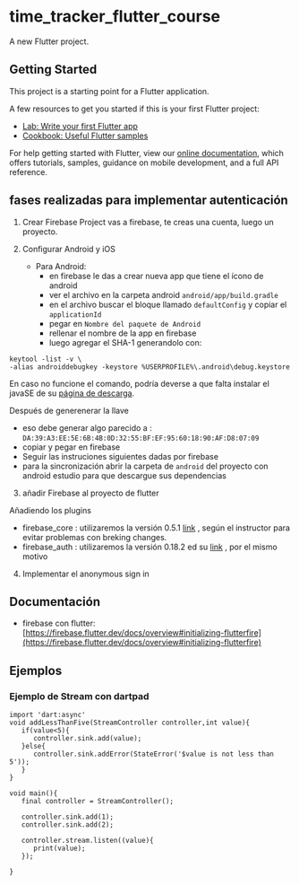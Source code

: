 # time_tracker_flutter_course

A new Flutter project.

## Getting Started

This project is a starting point for a Flutter application.

A few resources to get you started if this is your first Flutter project:

- [Lab: Write your first Flutter app](https://flutter.dev/docs/get-started/codelab)
- [Cookbook: Useful Flutter samples](https://flutter.dev/docs/cookbook)

For help getting started with Flutter, view our
[online documentation](https://flutter.dev/docs), which offers tutorials,
samples, guidance on mobile development, and a full API reference.

## fases realizadas para implementar autenticación

1. Crear Firebase Project
   vas a firebase, te creas una cuenta, luego un proyecto.

2. Configurar Android y iOS

   - Para Android:
     - en firebase le das a crear nueva app que tiene el ícono de android
     - ver el archivo en la carpeta android `android/app/build.gradle`
     - en el archivo buscar el bloque llamado `defaultConfig` y copiar el `applicationId`
     - pegar en `Nombre del paquete de Android`
     - rellenar el nombre de la app en firebase
     - luego agregar el SHA-1 generandolo con:

```
keytool -list -v \
-alias androiddebugkey -keystore %USERPROFILE%\.android\debug.keystore
```

En caso no funcione el comando, podría deverse a que falta instalar el javaSE de su [página de descarga](https://www.oracle.com/java/technologies/javase-downloads.html).

Después de generenerar la llave

- eso debe generar algo parecido a : `DA:39:A3:EE:5E:6B:4B:0D:32:55:BF:EF:95:60:18:90:AF:D8:07:09`
- copiar y pegar en firebase
- Seguir las instruciones siguientes dadas por firebase
- para la sincronización abrir la carpeta de `android` del proyecto con android estudio para que descargue sus dependencias

3. añadir Firebase al proyecto de flutter

Añadiendo los plugins

- firebase_core : utilizaremos la versión 0.5.1 [link](https://pub.dev/packages/firebase_core/install) , según el instructor para evitar problemas con breking changes.
- firebase_auth : utilizaremos la versión 0.18.2 ed su [link](https://pub.dev/packages/firebase_auth) , por el mismo motivo

4. Implementar el anonymous sign in

## Documentación

- firebase con flutter: [https://firebase.flutter.dev/docs/overview#initializing-flutterfire](https://firebase.flutter.dev/docs/overview#initializing-flutterfire)

## Ejemplos

### Ejemplo de Stream con dartpad

```
import 'dart:async'
void addLessThanFive(StreamController controller,int value){
   if(value<5){
      controller.sink.add(value);
   }else{
      controller.sink.addError(StateError('$value is not less than 5'));
   }
}

void main(){
   final controller = StreamController();

   controller.sink.add(1);
   controller.sink.add(2);

   controller.stream.listen((value){
      print(value);
   });

}
```
